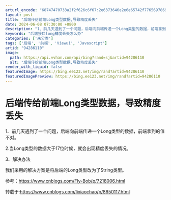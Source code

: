 ```yaml
---
arturl_encode: "68747470733a2f2f626c6f67:2e6373646e2e6e65742f77656978696e5f3333373030333530:2f61727469636c652f64657461696c732f3934323836313130"
layout: post
title: "后端传给前端Long类型数据,导致精度丢失"
date: 2024-06-08 07:30:00 +0800
description: "1、前几天遇到了一个问题，后端向前端传递一个Long类型的数据，前端拿到的值不对。2.当Long类型"
keywords: "后端接口long精度丢失怎么办"
categories: ['未分类']
tags: ['后端', '前端', 'Viewui', 'Javascript']
artid: "94286110"
image:
  path: https://api.vvhan.com/api/bing?rand=sj&artid=94286110
  alt: "后端传给前端Long类型数据,导致精度丢失"
render_with_liquid: false
featuredImage: https://bing.ee123.net/img/rand?artid=94286110
featuredImagePreview: https://bing.ee123.net/img/rand?artid=94286110
---
```


# 后端传给前端Long类型数据，导致精度丢失

1、前几天遇到了一个问题，后端向前端传递一个Long类型的数据，前端拿到的值不对。

2.当Long类型的数据大于17位时候，就会出现精度丢失的情况。

3、解决办法

我们采用的解决方案是将后端的Long类型改为了String类型。

参考：https://www.cnblogs.com/Fly-Bob/p/7218006.html

转载于:https://www.cnblogs.com/lixiaochao/p/8650117.html